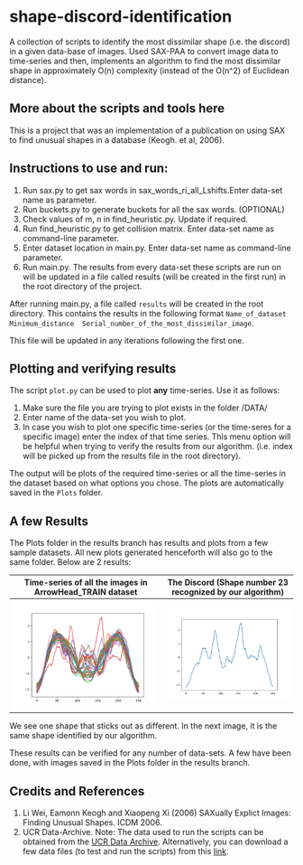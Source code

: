 # shape-discord-identification

A collection of scripts to identify the most dissimilar shape (i.e. the discord) in a given data-base of images. Used SAX-PAA to convert image data to time-series and then, implements an algorithm to find the most dissimilar shape in approximately O(n) complexity (instead of the O(n^2) of Euclidean distance).

## More about the scripts and tools here
This is a project that was an implementation of a publication on using SAX to find unusual shapes in a database (Keogh. et al, 2006).

## Instructions to use and run:

1. Run sax.py to get sax words in sax_words_ri_all_Lshifts.Enter data-set name as parameter.
2. Run buckets.py to generate buckets for all the sax words. (OPTIONAL)
3. Check values of m, n in find_heuristic.py. Update if required. 
4. Run find_heuristic.py to get collision matrix. Enter data-set name as command-line parameter.
5. Enter dataset location in main.py. Enter data-set name as command-line parameter.
6. Run main.py. The results from every data-set these scripts are run on will be updated in a file called results (will be created in the first run) in the root directory of the project.

After running main.py, a file called `results` will be created in the root directory. This contains the results in the following format `Name_of_dataset  Minimum_distance  Serial_number_of_the_most_dissimilar_image`.

This file will be updated in any iterations following the first one.

## Plotting and verifying results

The script `plot.py` can be used to plot **any** time-series. Use it as follows:

1. Make sure the file you are trying to plot exists in the folder /DATA/
2. Enter name of the data-set you wish to plot.
3. In case you wish to plot one specific time-series (or the time-seres for a specific image) enter the index of that time series. This menu option will be helpful when trying to verify the results from our algorithm. (i.e. index will be picked up from the results file in the root directory). 

The output will be plots of the required time-series or all the time-series in the dataset based on what options you chose.
The plots are automatically saved in the `Plots` folder.

## A few Results

The Plots folder in the results branch has results and plots from a few sample datasets. 
All new plots generated henceforth will also go to the same folder.
Below are 2 results:

| Time-series of all the images in ArrowHead_TRAIN dataset | The Discord (Shape number 23 recognized by our algorithm) |
| ------------------------- | ------------------------- |
| ![](https://github.com/atishayjain708/shape-discord-identification/blob/results/Plots/ArrowHead_TRAIN_all.png) | ![](https://github.com/atishayjain708/shape-discord-identification/blob/results/Plots/ArrowHead_TRAIN_23.png) |

We see one shape that sticks out as different. In the next image, it is the same shape identified by our algorithm.


These results can be verified for any number of data-sets. A few have been done, with images saved in the Plots folder in the results branch.

## Credits and References

1. Li Wei, Eamonn Keogh and Xiaopeng Xi (2006) SAXually Explict Images: Finding Unusual Shapes. ICDM 2006.
2. UCR Data-Archive.
Note: The data used to run the scripts can be obtained from the [UCR Data Archive](https://www.cs.ucr.edu/~eamonn/time_series_data/UCR_TS_Archive_2015.zip).
Alternatively, you can download a few data files (to test and run the scripts) from this [link](https://drive.google.com/open?id=1Y9KprdCn3563Q20xR-3kMpS2_GrP7Bl5).
